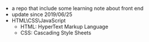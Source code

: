 - a repo that include some learning note about front end
- update since 2019/06/25
- HTML\CSS\JavaScript
    - HTML: HyperText Markup Language
    - CSS: Cascading Style Sheets

